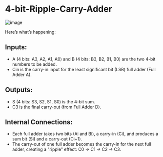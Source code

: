 # 4-bit-Ripple-Carry-Adder

![image](https://github.com/user-attachments/assets/75a0a876-97f4-483d-86c9-77575038da9e)


Here’s what’s happening:

## Inputs:
* A (4 bits: A3, A2, A1, A0) and B (4 bits: B3, B2, B1, B0) are the two 4-bit numbers to be added.
* Cin is the carry-in input for the least significant bit (LSB) full adder (Full Adder A).
## Outputs:
* S (4 bits: S3, S2, S1, S0) is the 4-bit sum.
* C3 is the final carry-out (from Full Adder D).

## Internal Connections:
* Each full adder takes two bits (Ai and Bi), a carry-in (Ci), and produces a sum bit (Si) and a carry-out (Ci+1).
* The carry-out of one full adder becomes the carry-in for the next full adder, creating a "ripple" effect: C0 → C1 → C2 → C3.
